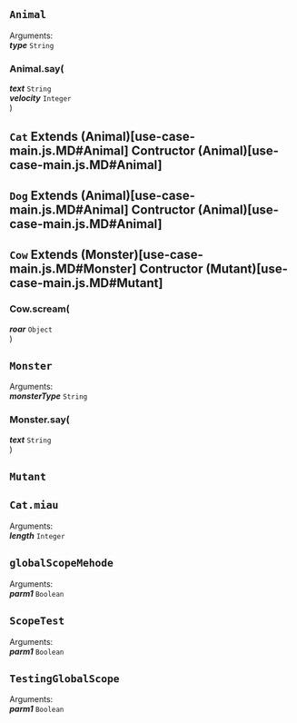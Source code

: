 ## ```Animal```   Arguments:  ***type*** ```String```  ### Animal.say(***text*** ```String```  ***velocity*** ```Integer```  )  ## ```Cat``` Extends (Animal)[use-case-main.js.MD#Animal] Contructor (Animal)[use-case-main.js.MD#Animal]   ## ```Dog``` Extends (Animal)[use-case-main.js.MD#Animal] Contructor (Animal)[use-case-main.js.MD#Animal]   ## ```Cow``` Extends (Monster)[use-case-main.js.MD#Monster] Contructor (Mutant)[use-case-main.js.MD#Mutant]   ### Cow.scream(***roar*** ```Object```  )  ## ```Monster```   Arguments:  ***monsterType*** ```String```  ### Monster.say(***text*** ```String```  )  ## ```Mutant```   ## ```Cat.miau```   Arguments:  ***length*** ```Integer```  ## ```globalScopeMehode```   Arguments:  ***parm1*** ```Boolean```  ## ```ScopeTest```   Arguments:  ***parm1*** ```Boolean```  ## ```TestingGlobalScope```   Arguments:  ***parm1*** ```Boolean```  